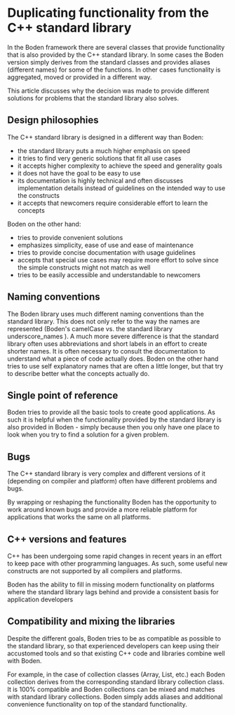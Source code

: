 Duplicating functionality from the C++ standard library
=======================================

In the Boden framework there are several classes that provide functionality that is also
provided by the C++ standard library. In some cases the Boden version simply derives from the
standard classes and provides aliases (different names) for some of the functions.
In other cases functionality is aggregated, moved or provided in a different way.

This article discusses why the decision was made to provide different solutions for
problems that the standard library also solves.

Design philosophies
-------------------

The C++ standard library is designed in a different way than Boden:

* the standard library puts a much higher emphasis on speed
* it tries to find very generic solutions that fit all use cases
* it accepts higher complexity to achieve the speed and generality goals
* it does not have the goal to be easy to use
* its documentation is highly technical and often discusses implementation details instead of
  guidelines on the intended way to use the constructs
* it accepts that newcomers require considerable effort to learn the concepts

Boden on the other hand:

* tries to provide convenient solutions
* emphasizes simplicity, ease of use and ease of maintenance
* tries to provide concise documentation with usage guidelines
* accepts that special use cases may require more effort to solve since the simple constructs
  might not match as well
* tries to be easily accessible and understandable to newcomers


Naming conventions
------------------

The Boden library uses much different naming conventions than the standard library. This does not only refer
to the way the names are represented (Boden's camelCase vs. the standard library underscore_names ).
A much more severe difference is that the standard library often uses abbreviations and short labels in an effort
to create shorter names. It is often necessary to consult the documentation to understand what a piece of code
actually does. Boden on the other hand tries to use self explanatory names that are often a little
longer, but that try to describe better what the concepts actually do.


Single point of reference
-------------------------

Boden tries to provide all the basic tools to create good applications. As such it is helpful when the
functionality provided by the standard library is also provided in Boden - simply because then you only have
one place to look when you try to find a solution for a given problem.


Bugs
----

The C++ standard library is very complex and different versions of it (depending on compiler and platform)
often have different problems and bugs.

By wrapping or reshaping the functionality Boden has the opportunity to work around known bugs and provide
a more reliable platform for applications that works the same on all platforms.


C++ versions and features
-------------------------

C++ has been undergoing some rapid changes in recent years in an effort to keep pace with other programming
languages. As such, some useful new constructs are not supported by all compilers and platforms.

Boden has the ability to fill in missing modern functionality on platforms where the standard library
lags behind and provide a consistent basis for application developers


Compatibility and mixing the libraries
--------------------------------------

Despite the different goals, Boden tries to be as compatible as possible to the standard library, so
that experienced developers can keep using their accustomed tools and so that existing C++ code and
libraries combine well with Boden.

For example, in the case of collection classes (Array, List, etc.)
each Boden collection derives from the corresponding standard library collection class.
It is 100% compatible and Boden collections can be mixed and matches with standard library collections.
Boden simply adds aliases and additional convenience functionality on top of the standard functionality.








